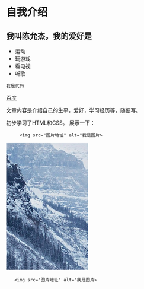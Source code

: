 # 自我介绍
## 我叫陈允杰，我的爱好是
* 运动
* 玩游戏
* 看电视
* 听歌
       
```
我是代码
```
[百度](http://baidu.com)

文章内容是介绍自己的生平，爱好，学习经历等，随便写。

初步学习了HTML和CSS。
展示一下：

         <img src="图片地址" alt="我是图片>

![图片描述](11.png)

       <img src="图片地址" alt="我是图片>